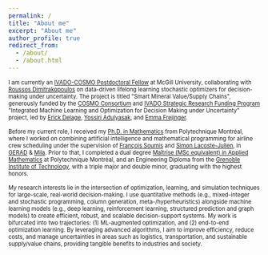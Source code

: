 ```yaml
---
permalink: /
title: "About me"
excerpt: "About me"
author_profile: true
redirect_from: 
  - /about/
  - /about.html
---
```




<span style="font-size: 80%;">I am currently an [IVADO-COSMO Postdoctoral Fellow](https://ivado.ca/) at McGill University, collaborating with [Roussos Dimitrakopoulos](https://www.mcgill.ca/mining/people-0/faculty/roussos-dimitrakopoulos) on data-driven lifelong learning stochastic optimizers for decision-making under uncertainty. The project is titled "Smart Mineral Value/Supply Chains", generously funded by the [COSMO Consortium](https://cosmo.mcgill.ca/about/industry-government-support/) and [IVADO Strategic Research Funding Program](https://ivado.ca/en/scholarships-and-grants/strategic-framework-research-programs/) "Integrated Machine Learning and Optimization for Decision Making under Uncertainty" project, led by [Erick Delage](https://www.hec.ca/profs/erick.delage.html), [Yossiri Adulyasak](https://www.hec.ca/profs/yossiri.adulyasak.html), and [Emma Frejinger](https://diro.umontreal.ca/repertoire-departement/professeurs/professeur/in/in15868/sg/Emma%20Frejinger/).</span>


<span style="font-size: 80%;">Before my current role, I received my [Ph.D. in Mathematics](https://www.polymtl.ca/programmes/programmes/option-mathematiques-de-lingenieur) from Polytechnique Montréal, where I worked on combining artificial intelligence and mathematical programming for airline crew scheduling under the supervision of [François Soumis](https://www.gerad.ca/fr/people/francois-soumis) and [Simon Lacoste-Julien](http://www.iro.umontreal.ca/~slacoste/), in [GERAD](https://www.gerad.ca/) & [Mila](https://mila.quebec/). Prior to that, I completed a dual degree [Maîtrise (MSc equivalent) in Applied Mathematics](https://www.polymtl.ca/programmes/programmes/maitrise-recherche-en-mathematiques-appliquees) at Polytechnique Montréal, and an Engineering Diploma from the [Grenoble Institute of Technology](https://www.grenoble-inp.fr/en), with a triple major and double minor, graduating with the highest honors.</span>


<span style="font-size: 80%;">My research interests lie in the intersection of optimization, learning, and simulation techniques for large-scale, real-world decision-making. I use quantitative methods (e.g., mixed-integer and stochastic programming, column generation, meta-/hyperheuristics) alongside machine learning models (e.g., deep learning, reinforcement learning, structured prediction and graph models) to create efficient, robust, and scalable decision-support systems. My work is bifurcated into two trajectories: (1) ML-augmented optimization, and (2) end-to-end optimization learning. By leveraging advanced algorithms, I aim to improve efficiency, reduce costs, and manage uncertainties in areas such as logistics, transportation, and sustainable supply/value chains, providing tangible benefits to industries and society.</span>




<!--
News
======
- 
- 
- 
-->